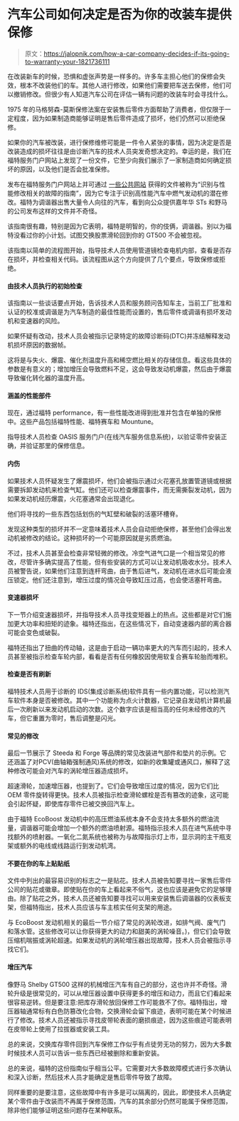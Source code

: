 # 汽车公司如何决定是否为你的改装车提供保修

> 原文：<https://jalopnik.com/how-a-car-company-decides-if-its-going-to-warranty-your-1821736111>

在改装新车的时候，恐惧和虚张声势是一样多的。许多车主担心他们的保修会失效，根本不改装他们的车。其他人进行修改，如果他们需要把车送去保修，他们可以撤销修改。但很少有人知道汽车公司在评估一辆有问题的改装车时会寻找什么。



1975 年的马格努森-莫斯保修法案在安装售后零件方面帮助了消费者，但仅限于一定程度，因为如果制造商能够证明是售后零件造成了损坏，他们仍然可以拒绝保修。

如果你的汽车被改装，进行保修维修可能是一件令人紧张的事情，因为决定是否是改装造成的损坏往往是由诊断汽车的技术人员突发奇想决定的。幸运的是，我们在福特服务门户网站上发现了一份文件，它至少向我们展示了一家制造商如何确定损坏的原因，以及他们是否会批准保修。

发布在福特服务门户网站上并可通过 [一些公共网站](https://ford.oemdtc.com/GSB/G0000128.pdf) 获得的文件被称为“识别与性能修改相关的故障的指南”，因为它专注于识别高性能汽车中燃气发动机的潜在修改。福特为调谐器出售大量令人向往的汽车，看到向公众提供嘉年华 STs 和野马的公司发布这样的文件并不奇怪。

该指南很有趣，特别是因为它表明，福特是明智的，你的伎俩，调谐器。别以为福特没看过你的小计划。试图交换股票滑轮回到你的 GT500 不会被忽视。

该指南以简单的流程图开始，指导技术人员使用管道镜检查电机内部，查看是否存在损坏，并检查相关代码。该流程图从这个方向提供了几个要点，导致保修或拒绝。

#### 由技术人员执行的初始检查

该指南以一些谈话要点开始，告诉技术人员和服务顾问告知车主，当前工厂批准和认证的校准或调谐是为汽车制造的最佳性能而设置的，售后零件或调谐有损坏发动机和变速器的风险。

如果怀疑有改动，技术人员会被指示记录特定的故障诊断码(DTC)并冻结解释发动机损坏原因的数据帧。

这将是与失火、爆震、催化剂温度升高和稀空燃比相关的存储信息。看这些具体的参数是有意义的；增加增压会导致燃料不足，这会导致发动机爆震，然后由于爆震导致催化转化器的温度升高。

#### 涵盖的性能部件

现在，通过福特 performance，有一些性能改进得到批准并包含在单独的保修中。这些产品包括福特性能、福特赛车和 Mountune。

指导技术人员检查 OASIS 服务门户(在线汽车服务信息系统)，以验证零件安装正确，并验证那里的保修信息。

#### 内伤

如果技术人员怀疑发生了爆震损坏，他们会被指示通过火花塞孔放置管道镜或根据需要拆卸发动机来检查气缸。他们还可以检查爆震事件，而无需撕裂发动机，因为如果发动机经历爆震，火花塞通常会出现退化。

他们将寻找的一些东西包括划伤的气缸壁和破裂的活塞环槽脊。

发现这种类型的损坏并不一定意味着技术人员会自动拒绝保修，甚至他们会得出发动机被修改的结论。这种损坏的一个可能原因就是劣质燃油。

不过，技术人员甚至会检查非常轻微的修改。冷空气进气口是一个相当常见的修改，尽管许多确实提高了性能，但有些安装的方式可以让发动机吸收水分。技术人员被警告说，如果他们注意到连杆弯曲，由于售后进气，发动机在进水后可能会液压锁定。他们还注意到，增压过度的情况会导致缸压过高，也会使活塞杆弯曲。

#### 变速器损坏

下一节介绍变速器损坏，并指导技术人员寻找变矩器上的热点。这些都是对它们施加更大功率和扭矩的迹象。福特还指出，在这些情况下，自动变速器内部的离合器可能会变色或破裂。

福特还指出了扭曲的传动轴，这是由于启动一辆功率更大的汽车而引起的，技术人员甚至被指示检查车轮内部，看看是否有任何橡胶因使用软复合赛车轮胎而堆积。

#### 检查是否有刷新

福特技术人员用于诊断的 IDS(集成诊断系统)软件具有一些内置功能，可以检测汽车软件本身是否被修改。其中一个功能称为点火计数器，它记录自发动机计算机最后一次刷新以来发动机启动的次数。这个数字应该是相当高的任何未经修改的汽车，但它重置为零时，售后调整是闪光。

#### 常见的修改

最后一节展示了 Steeda 和 Forge 等品牌的常见改装进气部件和垫片的示例。它还涵盖了对PCV(曲轴箱强制通风)系统的修改，如新的收集罐或通风口，解释了这种修改可能会对汽车的涡轮增压器造成损坏。

超速滑轮，加速增压器，也提到了。它们会导致增压过度的情况，因为它们比 OEM 零件旋转得更快。技术人员被指示检查滑轮螺栓是否有篡改的迹象，这可能会引起怀疑，即使库存零件已被交换回汽车上。

由于福特 EcoBoost 发动机中的高压燃油系统本身不会支持太多额外的燃油流量，调谐器可能会增加一个额外的燃油喷射源。福特指示技术人员在进气系统中寻找额外的喷射器。一氧化二氮系统也被称为与故障指示灯上市，显示洞的主干瓶支架或额外的电线或线路运行到发动机湾。

#### 不要在你的车上贴贴纸

文件中列出的最容易识别的标志之一是贴花。技术人员被告知要寻找一家售后零件公司的贴花或徽章。即使贴在你的车上看起来不俗气，这也应该是避免它的足够理由。除了贴花之外，技术人员还被告知要寻找可以用来安装售后调谐器的仪表板支架，但福特指出，技术人员应该与车主核实任何支架的用途。

与 EcoBoost 发动机相关的最后一节介绍了常见的涡轮改进，如排气阀、废气门和落水管。这些修改可以让你获得更大的动力和甜美的涡轮噪音。)，但它们会导致压缩机喘振或涡轮超速。如果发动机的涡轮增压器出现故障，技术人员会被指示寻找它们。

#### 增压汽车

像野马 Shelby GT500 这样的机械增压汽车有自己的部分，这也许并不奇怪。滑轮升级是很常见的，可以从增压器设置中获得更多的增压和动力，而且它们看起来很容易逆转。但是要注意:把库存滑轮放回保修工作可能救不了你。福特指出，增压器轴通常标有白色防篡改化合物，交换滑轮会留下痕迹，表明可能在某个时候进行了修改。技术人员还被指示寻找皮带轮表面的磨损痕迹，因为这些痕迹可能表明在皮带轮上使用了拉拔器或安装工具。

总的来说，交换库存零件回到汽车保修工作似乎有点徒劳无功的努力，因为大多数时候技术人员可以告诉一些东西已经被删除和重新安装。

总的来说，福特的这份指南似乎相当公平。它需要对大多数故障模式进行多次确认和深入诊断，然后技术人员才能确定是售后零件导致了故障。

同样重要的是要注意，这些故障中有许多是可以隔离的，因此，即使技术人员确定某个零件由于改装而不再属于保修范围，汽车的其余部分仍然可能属于保修范围，除非他们能够证明这些问题存在某种联系。